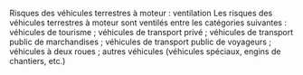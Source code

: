 Risques des véhicules terrestres à moteur : ventilation
Les risques des véhicules terrestres à moteur sont ventilés entre les catégories suivantes :
véhicules de tourisme ;
véhicules de transport privé ;
véhicules de transport public de marchandises ;
véhicules de transport public de voyageurs ;
véhicules à deux roues ;
autres véhicules (véhicules spéciaux, engins de chantiers, etc.)